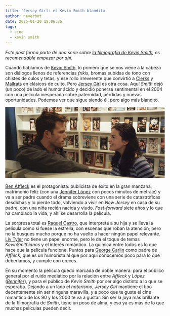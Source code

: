```yaml
---
title: 'Jersey Girl: el Kevin Smith blandito'
author: neverbot
date: 2025-01-20 18:06:36
tags:
  - cine
  - kevin smith
---
```


*Este post forma parte de una serie sobre [la filmografía de Kevin Smith](/cine/todo-kevin-smith-la-filmografia-de-new-jersey/), es recomendable empezar por ahí.*

Cuando hablamos de [Kevin Smith](https://www.imdb.com/name/nm0003620/), lo primero que se nos viene a la cabeza son diálogos llenos de referencias *frikis*, bromas subidas de tono con chistes de culos y tetas, y ese rollo irreverente que convirtió a [Clerks](https://www.imdb.com/title/tt0109445/) y [Mallrats](https://www.imdb.com/title/tt0113749/) en clásicos de culto. Pero [Jersey Girl](https://www.imdb.com/title/tt0300051/) es otra cosa. Aquí *Smith* dejó (un poco) de lado el humor ácido y decidió ponerse sentimental en el 2004 con una película inesperada sobre paternidad, pérdidas y nuevas oportunidades. Podemos ver que sigue siendo él, pero algo más blandito.

![Jersey Girl](./jersey-girl-el-kevin-smith-blandito/jersey-girl.jpg)

[Ben Affleck](https://www.imdb.com/name/nm0000255/) es el protagonista: publicista de éxito en la gran manzana, matrimonio feliz (con una [Jennifer López](https://www.imdb.com/name/nm0000182/) con pocos minutos de metraje) y va a ser padre cuando el drama sobreviene con una serie de catastróficas desdichas y lo pierde todo, volviendo a vivir en *New Jersey* en casa de su padre, con una niña recién nacida y viudo. *Fast-forward* siete años y lo que ha cambiado la vida, y ahí se desarrolla la película.

La sorpresa total es [Raquel Castro](https://www.imdb.com/name/nm1211485/), que interpreta a su hija y se lleva la película como si fuese la estrella, con escenas que roban la atención; pero no la busques mucho porque no ha vuelto a hacer ningún papel relevante. [Liv Tyler](https://www.imdb.com/name/nm0000239/) no tiene un papel enorme, pero le da el toque de temas *KevinSmithianos* y el interés romántico. La química entre todos es lo que hace que la película funcione. Puntos para [George Carlin](https://www.imdb.com/name/nm0137506/) como padre de *Affleck*, que es un humorista al que por aquí conocemos poco para lo que deberíamos, y cumple con creces.

En su momento la película quedó marcada de doble manera: para el público general por el ruido mediático por la relación entre *Affleck* y *López* ([*Bennifer*](https://en.wikipedia.org/wiki/Bennifer)), y para el público de *Kevin Smith* por ser algo distinto a lo que se esperaba. Dejando a un lado el *haterismo*, *Jersey Girl* mantiene el tipo decentemente sin ser ninguna maravilla, y a poco que te guste el cine romántico de los 90 y los 2000 te va a gustar. Sin ser la joya más brillante de la filmografía de *Smith*, tiene un poso de alma, y eso ya es más de lo que muchas películas pueden decir.
